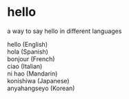 # hello
a way to say hello in different languages


hello (English)    
hola (Spanish)  
bonjour (French)  
ciao (Italian)     
ni hao (Mandarin)   
konishiwa (Japanese)  
anyahangseyo (Korean)  
